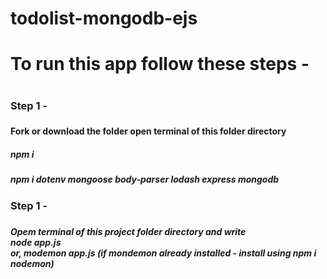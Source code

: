 # todolist-mongodb-ejs

<h1> To run this app follow these steps - <h1/>
<h3> Step 1 - <h3/>
<h4> Fork or download the folder open terminal of this folder directory <h4/>
<h5> npm i <h5/>
<h5> npm i dotenv mongoose body-parser lodash express mongodb <h5/>


<h3> Step 1 - <h3/>
<h5> Opem terminal of this project folder directory and write <br/>
node app.js <br/>
or, modemon app.js (if mondemon already installed - install using npm i nodemon) <h5/> 

